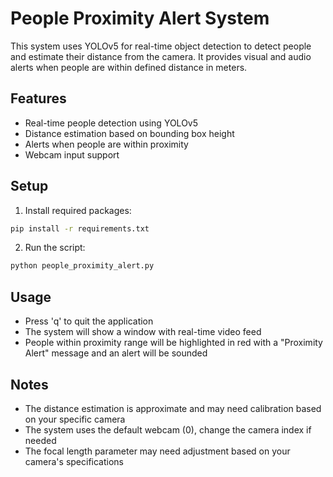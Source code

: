 # People Proximity Alert System

This system uses YOLOv5 for real-time object detection to detect people and estimate their distance from the camera. It provides visual and audio alerts when people are within defined distance in meters.

## Features
- Real-time people detection using YOLOv5
- Distance estimation based on bounding box height
- Alerts when people are within proximity
- Webcam input support

## Setup
1. Install required packages:
```bash
pip install -r requirements.txt
```

2. Run the script:
```bash
python people_proximity_alert.py
```

## Usage
- Press 'q' to quit the application
- The system will show a window with real-time video feed
- People within proximity range will be highlighted in red with a "Proximity Alert" message and an alert will be sounded

## Notes
- The distance estimation is approximate and may need calibration based on your specific camera
- The system uses the default webcam (0), change the camera index if needed
- The focal length parameter may need adjustment based on your camera's specifications
